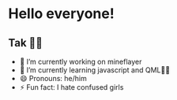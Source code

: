 # Hello everyone!
## Tak 🧙‍♂️
- 🔭 I’m currently working on mineflayer
- 🌱 I’m currently learning javascript and QML👨‍💻
- 😄 Pronouns: he/him
- ⚡ Fun fact: I hate confused girls
